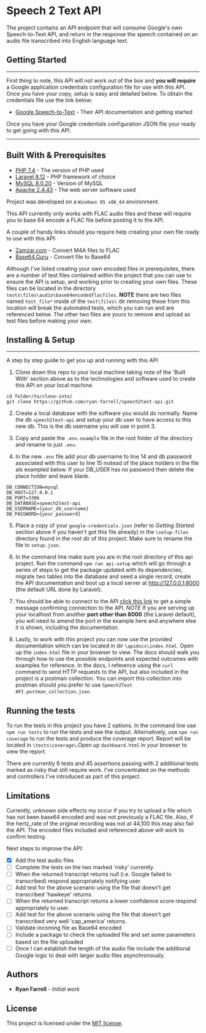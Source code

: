 # Speech 2 Text API

The project contains an API endpoint that will consume Google's own Speech-to-Text API, and return in the response the speech
contained on an audio file transcribed into English language text.

## Getting Started
---

First thing to note, this API will not work out of the box and **you will require** a Google application credentials configuration file
for use with this API. Once you have your copy, setup is easy and detailed below. To obtain the credentials file use the link below:

* [Google Speech-to-Text](https://cloud.google.com/speech-to-text) - Their API documentation and getting started

Once you have your Google credentials configuration JSON file your ready to get going with this API.

---
## Built With & Prerequisites

* [PHP 7.4](https://www.php.net/downloads.php#v7.4.15) - The version of PHP used
* [Laravel 8.12](https://laravel.com/) - PHP framework of choice
* [MySQL 8.0.20](https://www.mysql.com/downloads/) - Version of MySQL
* [Apache 2.4.43](https://www.apache.org/) - The web server software used

Project was developed on a `Windows OS x86_64` environment.

This API currently only works with FLAC audio files and these will require you to base 64 encode a FLAC file before posting it to the API.

A couple of handy links should you require help creating your own file ready to use with this API:

* [Zamzar.com](https://www.zamzar.com/convert/m4a-to-flac/) - Convert M4A files to FLAC
* [Base64.Guru](https://base64.guru/converter/encode/file) - Convert file to Base64

Although I've listed creating your own encoded files in prerequisites, there are a number of test files contained within the project that you can use to ensure the API is setup, and working prior to creating your own files. These files can be located in the directory `tests\files\audio\base64encodedflacfiles`. **NOTE** there are two files named `test_file*` inside of the `test\files\` dir removing these from this location will break the automated tests, which you can run and are referenced below. The other two files are yours to remove and upload as test files before making your own.

## Installing & Setup
---
A step by step guide to get you up and running with this API

1. Clone down this repo to your local machine taking note of the 'Built With' section above as to the technologies and software used to create
this API on your local machine.

```
cd folder/to/clone-into/
git clone https://github.com/ryan-farrell/speech2text-api.git
```

2. Create a local database with the software you would do normally. Name the db `speech2text-api` and setup your db user to have access to this new db. This is the db username you will use in point 3.

3. Copy and paste the `.env.example` file in the root folder of the directory and rename to just `.env`.

4. In the new `.env` file add your db username to line 14 and db password associated with this user to line 15 instead of the place holders in the file als exampled below.
If your DB_USER has no password then delete the place holder and leave blank.

```
DB_CONNECTION=mysql
DB_HOST=127.0.0.1
DB_PORT=3306
DB_DATABASE=speech2text-api
DB_USERNAME={your_db_username}
DB_PASSWORD={your_password}
```
5. Place a copy of your `google-credentials.json` (refer to *Getting Started* section above if you haven't got this file already) in the `\setup-files` directory found in the root dir of this project. Make sure to rename the file to `setup.json`. 

6. In the command line make sure you are in the root directory of this api project. Run the command `npm run api-setup` which will go through a series of steps to get the package updated with its dependencies, migrate two tables into the database and seed a single record, create the API documentation and boot up a local server at http://127.0.0.1:8000 (the default URL done by Laravel).

7. You should be able to connect to the API [click this link](http://127.0.0.1:8000/api/v1/audiofiles) to get a simple message confirming connection to the API. *NOTE* If you are serving up your localhost from another **port other than 8000** (the Laravel default), you will need to amend the port in the example here and anywhere else it is shown, including the documentation. 

8. Lastly, to work with this project you can now use the provided documentation which can be located in dir `\apidocs\index.html`. Open up the `index.html` file in your browser to view. The docs should walk you through how to use the possible endpoints and expected outcomes with examples for reference. In the docs, I reference using the `curl` command to send HTTP requests to the API, but also included in the project is a postman collection. You can import this collection into postman should you prefer to use `Speech2Text API.postman_collection.json`.

## Running the tests

To run the tests in this project you have 2 options. In the command line use `npm run tests` to run the tests and see the output. Alternatively, use `npm run coverage` to run the tests and produce the coverage report. Report will be located in `\tests\coverage\`.Open up `dashboard.html` in your browser to view the report.

There are currently 6 tests and 45 assertions passing with 2 additional tests marked as risky that still require work. I've concentrated on the methods and controllers I've introduced as part of this project.

## Limitations

Currently, unknown side effects my occur if you try to upload a file which has not been base64 encoded and was not previously a FLAC file. Also, if the hertz_rate of the original recording was not at 44,100 this may also fail the API. The encoded files included and referenced above will work to confirm testing. 

Next steps to improve the API:

- [x] Add the test audio files 
- [ ] Complete the tests on the two marked 'risky' currently.
- [ ] When the returned transcript returns null (i.e. Google failed to transcribed) respond appropriately notifying user.
- [ ] Add test for the above scenario using the file that doesn't get transcribed 'hawkeye' returns.
- [ ] When the returned transcript returns a lower confidence score respond appropriately to user.
- [ ] Add test for the above scenario using the file that doesn't get transcribed very well 'cap_america' returns.
- [ ] Validate incoming file as Base64 encoded
- [ ] Include a package to check the uploaded file and set some parameters based on the file uploaded
- [ ] Once I can establish the length of the audio file include the additional Google logic to deal with larger audio files asynchronously.
   
## Authors

* **Ryan Farrell** - *Initial work*

## License
This project is licensed under the [MIT license](https://opensource.org/licenses/MIT).

